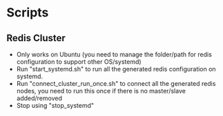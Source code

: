 # Scripts

## Redis Cluster

- Only works on Ubuntu (you need to manage the folder/path for redis configuration to support other OS/systemd)
- Run "start_systemd.sh" to run all the generated redis configuration on systemd.
- Run "connect_cluster_run_once.sh" to connect all the generated redis nodes, you need to run this once if there is no master/slave added/removed
- Stop using "stop_systemd"
